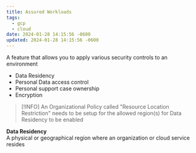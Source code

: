 ```yaml
---
title: Assured Workloads
tags:
  - gcp
  - cloud
date: 2024-01-28 14:15:56 -0600
updated: 2024-01-28 14:15:56 -0600
---
```


A feature that allows you to apply various security controls to an environment
* Data Residency
* Personal Data access control
* Personal support case ownership
* Encryption

 > [!INFO]
 > An Organizational Policy called "Resource Location Restriction" needs to be setup for the allowed region(s) for Data Residency to be enabled 

**Data Residency**  
A physical or geographical region where an organization or cloud service resides
